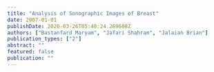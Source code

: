 ```yaml
---
title: "Analysis of Sonographic Images of Breast"
date: 2007-01-01
publishDate: 2020-03-26T05:40:24.289608Z
authors: ["Bastanfard Maryam", "Jafari Shahram", "Jalaian Brian"]
publication_types: ["2"]
abstract: ""
featured: false
publication: ""
---
```


